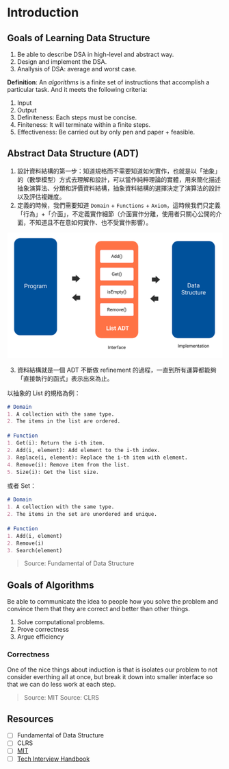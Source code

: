 # Introduction
## Goals of Learning Data Structure
1. Be able to describe DSA in high-level and abstract way.
2. Design and implement the DSA.
3. Anallysis of DSA: average and worst case.

**Definition**: An *algorithms* is a finite set of instructions that accomplish a particular task. And it meets the following criteria:
1. Input
2. Output
3. Definiteness: Each steps must be concise.
4. Finiteness: It will terminate within a finite steps.
5. Effectiveness: Be carried out by only pen and paper + feasible.

## Abstract Data Structure (ADT)
1. 設計資料結構的第一步：知道規格而不需要知道如何實作，也就是以「抽象」的（數學模型）方式去理解和設計，可以當作純粹理論的實體，用來簡化描述抽象演算法、分類和評價資料結構，抽象資料結構的選擇決定了演算法的設計以及評估複雜度。
2. 定義的時候，我們需要知道 `Domain` + `Functions` + `Axiom`，這時候我們只定義「行為」+「介面」，不定義實作細節（介面實作分離，使用者只關心公開的介面，不知道且不在意如何實作、也不受實作影響）。

<img src='../media/ADT.png' alt='ADT'/>

3. 資料結構就是一個 ADT 不斷做 refinement 的過程，一直到所有運算都能夠「直接執行的函式」表示出來為止。

以抽象的 List 的規格為例：

```md
# Domain
1. A collection with the same type.
2. The items in the list are ordered.

# Function
1. Get(i): Return the i-th item.
2. Add(i, element): Add element to the i-th index.
3. Replace(i, element): Replace the i-th item with element.
4. Remove(i): Remove item from the list.
5. Size(i): Get the list size.
```

或者 Set：

```md
# Domain
1. A collection with the same type.
2. The items in the set are unordered and unique.

# Function
1. Add(i, element)
2. Remove(i)
3. Search(element)
```

> Source: Fundamental of Data Structure

## Goals of Algorithms
Be able to communicate the idea to people how you solve the problem and convince them that they are correct and better than other things.

1. Solve computational problems.
2. Prove correctness
3. Argue efficiency

### Correctness
One of the nice things about induction is that is isolates our problem to not consider everthing all at once, but break it down into smaller interface so that we can do less work at each step.

> Source: MIT
> Source: CLRS

## Resources
- [ ] Fundamental of Data Structure
- [ ] CLRS
- [ ] [MIT](https://ocw.mit.edu/courses/electrical-engineering-and-computer-science/6-006-introduction-to-algorithms-spring-2020/lecture-videos/index.htm)
- [ ] [Tech Interview Handbook](https://techinterviewhandbook.org/algorithms/introduction/)